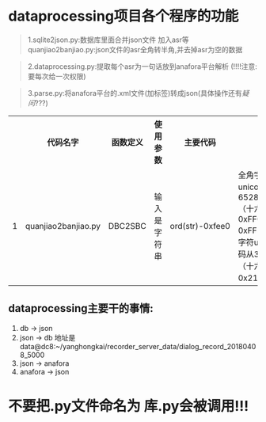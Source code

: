 dataprocessing项目各个程序的功能
==============================================================

> 1.sqlite2json.py:数据库里面合并json文件 加入asr等
   quanjiao2banjiao.py:json文件的asr全角转半角,并去掉asr为空的数据

> 2.dataprocessing.py:提取每个asr为一句话放到anafora平台解析  (!!!!注意:要每次给一次权限)

> 3.parse.py:将anafora平台的.xml文件(加标签)转成json(具体操作还有*疑问*???)

<table>
   <tr>
      <th>                        </th>
      <th>代码名字</th>
      <th>函数定义</th>
      <th>使用参数</th>
      <th>主要代码</th>
       <th>说明</th>
       <th>地址</th>
  </tr>
   <tr>
      <td>1</td>
      <td>quanjiao2banjiao.py</td>
      <td>DBC2SBC</td>
      <td>输入是字符串</td>
      <td>ord(str)-0xfee0</td>
      <td>全角字符unicode编码从65281~65374 （十六进制 0xFF01 ~ 0xFF5E）半角字符unicode编码从33~126 （十六进制 0x21~ 0x7E）</td>
      <td>ssh://git@vcs.fore.run:18622/yzs/dataprocessing.git</td>
  </tr>
</table>

dataprocessing主要干的事情:
------------------------------
1. db -> json
2. json -> db 地址是 data@dc8:~/yanghongkai/recorder_server_data/dialog_record_20180408_5000
3. json -> anafora
4. anafora -> json


不要把.py文件命名为 库.py会被调用!!!
===============================================================